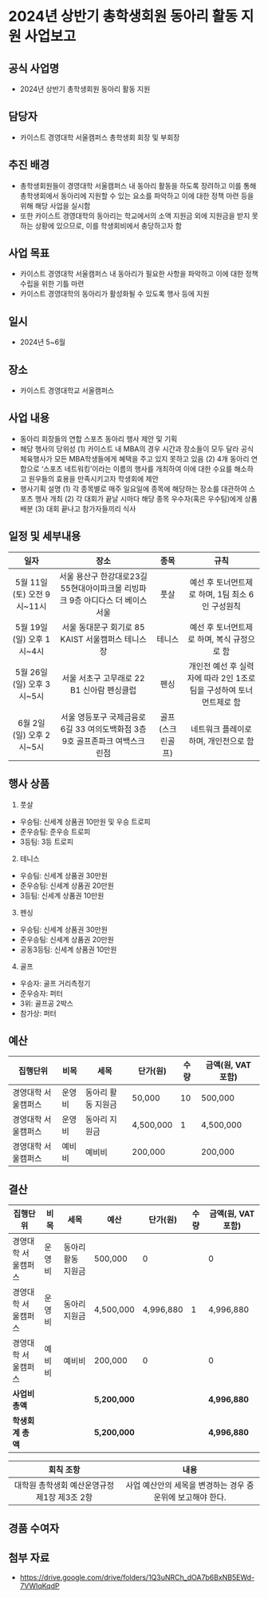 2024년 상반기 총학생회원 동아리 활동 지원 사업보고
===

## 공식 사업명
- 2024년 상반기 총학생회원 동아리 활동 지원

## 담당자
- 카이스트 경영대학 서울캠퍼스 총학생회 회장 및 부회장

## 추진 배경
- 총학생회원들이 경영대학 서울캠퍼스 내 동아리 활동을 하도록 장려하고 이를 통해 총학생회에서 동아리에 지원할 수 있는 요소를 파악하고 이에 대한 정책 마련 등을 위해 해당 사업을 실시함
- 또한 카이스트 경영대학의 동아리는 학교에서의 소액 지원금 외에 지원금을 받지 못하는 상황에 있으므로, 이를 학생회비에서 충당하고자 함

## 사업 목표
- 카이스트 경영대학 서울캠퍼스 내 동아리가 필요한 사항을 파악하고 이에 대한 정책 수립을 위한 기틀 마련
- 카이스트 경영대학의 동아리가 활성화될 수 있도록 행사 등에 지원

## 일시
- 2024년 5~6월

## 장소
- 카이스트 경영대학교 서울캠퍼스
 
## 사업 내용
- 동아리 회장들의 연합 스포츠 동아리 행사 제안 및 기획
- 해당 행사의 당위성
  (1) 카이스트 내 MBA의 경우 시간과 장소들이 모두 달라 공식 체육행사가 모든 MBA학생들에게 혜택을 주고 있지 못하고 있음
  (2) 4개 동아리 연합으로 ‘스포츠 네트워킹’이라는 이름의 행사를 개최하여 이에 대한 수요를 해소하고 원우들의 효용을 만족시키고자 학생회에 제안
- 행사기획 설명
  (1) 각 종목별로 매주 일요일에 종목에 해당하는 장소를 대관하여 스포츠 행사 개최
  (2) 각 대회가 끝날 시마다 해당 종목 우수자(혹은 우수팀)에게 상품 배분 
  (3) 대회 끝나고 참가자들끼리 식사

## 일정 및 세부내용
| 일자 | 장소 | 종목| 규칙|
|:---:|:---:|:---:|:---:|
| 5월 11일 (토) 오전 9시~11시 | 서울 용산구 한강대로23길 55현대아이파크몰 리빙파크 9층 아디다스 더 베이스 서울 | 풋살 | 예선 후 토너먼트제로 하며, 1팀 최소 6인 구성원칙 |
| 5월 19일 (일) 오후 1시~4시 | 서울 동대문구 회기로 85 KAIST 서울캠퍼스 테니스장 | 테니스 | 예선 후 토너먼트제로 하며, 복식 규정으로 함|
| 5월 26일 (일) 오후 3시~5시 | 서울 서초구 고무래로 22 B1 신아람 펜싱클럽 | 펜싱 | 개인전 예선 후 실력자에 따라 2인 1조로 팀을 구성하여 토너먼트제로 함|
| 6월 2일 (일) 오후 2시~5시 | 서울 영등포구 국제금융로6길 33 여의도백화점 3층 9호 골프존파크 여백스크린점 | 골프(스크린골프) | 네트워크 플레이로 하며, 개인전으로 함|

## 행사 상품
1. 풋살
- 우승팀: 신세계 상품권 10만원 및 우승 트로피
- 준우승팀: 준우승 트로피
- 3등팀: 3등 트로피

2. 테니스
- 우승팀: 신세계 상품권 30만원
- 준우승팀: 신세계 상품권 20만원
- 3등팀: 신세계 상품권 10만원

3. 펜싱
- 우승팀: 신세계 상품권 30만원
- 준우승팀: 신세계 상품권 20만원
- 공동3등팀: 신세계 상품권 10만원

4. 골프
- 우승자: 골프 거리측정기
- 준우승자: 퍼터
- 3위: 골프공 2박스
- 참가상: 퍼터


## 예산
| 집행단위 | 비목 | 세목 | 단가(원) | 수량 | 금액(원, VAT 포함) |
|--------------------|--------|------------------------|----------| ---- | ----------- |
| 경영대학 서울캠퍼스 | 운영비 | 동아리 활동 지원금 | 50,000 | 10 | 500,000 | 
| 경영대학 서울캠퍼스 | 운영비 | 동아리 지원금 | 4,500,000 | 1 | 4,500,000 | 
| 경영대학 서울캠퍼스 | 예비비 | 예비비 | 200,000 |  | 200,000 | 

## 결산
| 집행단위 | 비목 | 세목 | 예산 | 단가(원) | 수량 | 금액(원, VAT 포함) |
|--------------------|--------|-----|------------------------|----------| ---- | ----------- |
| 경영대학 서울캠퍼스 | 운영비 | 동아리 활동 지원금 | 500,000 | 0 |  | 0 | 
| 경영대학 서울캠퍼스 | 운영비 | 동아리 지원금 | 4,500,000 | 4,996,880 | 1 | 4,996,880 | 
| 경영대학 서울캠퍼스 | 예비비 | 예비비 | 200,000 | 0 |  | 0 | 
|   **사업비 총액**  |       |       |   **5,200,000**   |     | |**4,996,880** |
|   **학생회계 총액**  |       |       |   **5,200,000**     |     | |**4,996,880** |

|  회칙 조항  |  내용 |
|:---:|:---:|
| 대학원 총학생회 예산운영규정 제1장 제3조 2항 | 사업 예산안의 세목을 변경하는 경우 중운위에 보고해야 한다. |

## 경품 수여자


## 첨부 자료
* https://drive.google.com/drive/folders/1Q3uNRCh_dOA7b6BxNB5EWd-7VWIqKqdP



